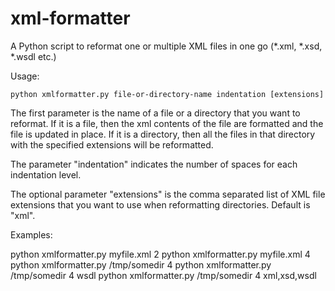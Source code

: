 # xml-formatter

A Python script to reformat one or multiple XML files in one go (*.xml, *.xsd, *.wsdl etc.)

Usage:

    python xmlformatter.py file-or-directory-name indentation [extensions]

The first parameter is the name of a file or a directory that you want to reformat.
If it is a file, then the xml contents of the file are formatted and the file is updated in place.
If it is a directory, then all the files in that directory with the specified extensions will be reformatted.

The parameter "indentation" indicates the number of spaces for each indentation level.

The optional parameter "extensions" is the comma separated list of XML file extensions that you want to use when reformatting directories. Default is "xml".

Examples:

   python xmlformatter.py myfile.xml 2
   python xmlformatter.py myfile.xml 4
   python xmlformatter.py /tmp/somedir 4
   python xmlformatter.py /tmp/somedir 4 wsdl
   python xmlformatter.py /tmp/somedir 4 xml,xsd,wsdl
